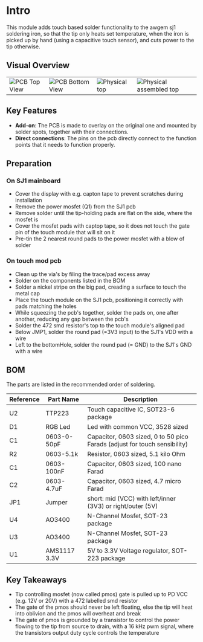 # Intro

This module adds touch based solder functionality to the awgem sj1 soldering iron, so that the tip only heats set temperature, when the iron is picked up by hand (using a capacitive touch sensor), and cuts power to the tip otherwise. 

## Visual Overview

<table>
  <tr>
    <td>
      <img src="https://github.com/user-attachments/assets/62e08359-938f-40d9-85d9-e77fa0acb89b" alt="PCB Top View"/>
    </td>
    <td>
      <img src="https://github.com/user-attachments/assets/fe99fc65-409d-49a7-9eb0-98ec5676bbdd" alt="PCB Bottom View"/>
    </td>
    <td>
      <img src="https://github.com/user-attachments/assets/62e08359-938f-40d9-85d9-e77fa0acb89b" alt="Physical top"/>
    </td>
    <td>
      <img src="https://github.com/user-attachments/assets/62e08359-938f-40d9-85d9-e77fa0acb89b" alt="Physical assembled top"/>
    </td>
  </tr>
</table>

## Key Features

- **Add-on**: The PCB is made to overlay on the original one and mounted by solder spots, together with their connections.
- **Direct connections**: The pins on the pcb directly connect to the function points that it needs to function properly.

## Preparation

### On SJ1 mainboard

- Cover the display with e.g. capton tape to prevent scratches during installation
- Remove the power mosfet (Q1) from the SJ1 pcb
- Remove solder until the tip-holding pads are flat on the side, where the mosfet is
- Cover the mosfet pads with captop tape, so it does not touch the gate pin of the touch module that will sit on it
- Pre-tin the 2 nearest round pads to the power mosfet with a blow of solder

### On touch mod pcb

- Clean up the via's by filing the trace/pad excess away
- Solder on the components listed in the BOM
- Solder a nickel stripe on the big pad, creading a surface to touch the metal cap
- Place the touch module on the SJ1 pcb, positioning it correctly with pads matching the holes
- While squeezing the pcb's together, solder the pads on, one after another, reducing any gap between the pcb's
- Solder the 472 smd resistor's top to the touch module's aligned pad
- Below JMP1, solder the round pad (=3V3 input) to the SJ1's VDD with a wire
- Left to the bottomHole, solder the round pad (= GND) to the SJ1's GND with a wire

## BOM

The parts are listed in the recommended order of soldering.

| Reference | Part Name               | Description                           |
|-----------|-------------------------|---------------------------------------|
| U2        | TTP223                  | Touch capacitive IC, SOT23-6 package  |
| D1        | RGB Led                 | Led with common VCC, 3528 sized       |
| C1        | 0603-0-50pF             | Capacitor, 0603 sized, 0 to 50 pico Farads (adjust for touch sensibility) |
| R2        | 0603-5.1k               | Resistor, 0603 sized, 5.1 kilo Ohm    |
| C1        | 0603-100nF              | Capacitor, 0603 sized, 100 nano Farad |
| C2        | 0603-4.7uF              | Capacitor, 0603 sized, 4.7 micro Farad |
| JP1       | Jumper                  | short: mid (VCC) with left/inner (3V3) or right/outer (5V)|
| U4        | AO3400                  | N-Channel Mosfet, SOT-23 package      |
| U3        | AO3400                  | N-Channel Mosfet, SOT-23 package      |
| U1        | AMS1117 3.3V            | 5V to 3.3V Voltage regulator, SOT-223 package |

## Key Takeaways

- Tip controlling mosfet (now called pmos) gate is pulled up to PD VCC (e.g. 12V or 20V) with a 472 labelled smd resistor
- The gate of the pmos should never be left floating, else the tip will heat into oblivion and the pmos will overheat and break
- The gate of pmos is grounded by a transistor to control the power flowing to the tip from source to drain, with a 16 kHz pwm signal, where the transistors output duty cycle controls the temperature
